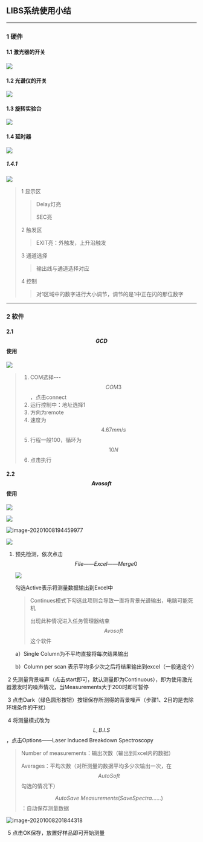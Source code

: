 ## LIBS系统使用小结

---

### 1 硬件

#### 1.1 激光器的开关

#### ![](https://gitee.com/lim-gitee/blog-image/raw/master/img/20201008162800.png)

#### 1.2  光谱仪的开关

![](https://gitee.com/lim-gitee/blog-image/raw/master/img/20201008162908.png)

#### 1.3 旋转实验台

![](https://gitee.com/lim-gitee/blog-image/raw/master/img/20201008163321.png)

#### 1.4 延时器

![](https://gitee.com/lim-gitee/blog-image/raw/bdff1d81def2ab9f11c4c3f19125ba211b1b23c7/img/20201008164308.png)

##### 1.4.1

![](https://gitee.com/lim-gitee/blog-image/raw/master/img/20201009100531.png)

> 1 显示区
>
> > Delay灯亮
> >
> > SEC亮
>
> 2 触发区
>
> > EXIT亮：外触发，上升沿触发
>
> 3 通道选择
>
> > 输出线与通道选择对应
>
> 4 控制
>
> > 对1区域中的数字进行大小调节，调节的是1中正在闪的那位数字

---

### 2 软件

#### 2.1 $$GCD$$使用

![](https://gitee.com/lim-gitee/blog-image/raw/master/img/20201008192817.png)

> 1. COM选择---$$COM3$$，点击connect
> 2. 运行控制中：地址选择1
> 3. 方向为remote
> 4. 速度为$$4.67mm/s$$
> 5. 行程一般100，循环为$$10N$$
> 6. 点击执行

#### 2.2 $$Avosoft$$使用

![](https://gitee.com/lim-gitee/blog-image/raw/master/img/20201008193146.png)



![](https://gitee.com/lim-gitee/blog-image/raw/master/img/20201008195834.png)



![image-20201008194459977](C:\Users\17842\AppData\Roaming\Typora\typora-user-images\image-20201008194459977.png)

![](https://gitee.com/lim-gitee/blog-image/raw/master/img/20201008195133.png)

 1. 预先检测，依次点击$$File——Excel——Merge0$$

    ![](https://gitee.com/lim-gitee/blog-image/raw/master/img/20201008200740.png)

    

    勾选Active表示将测量数据输出到Excel中

    > Continues模式下勾选此项则会导致一直将背景光谱输出，电脑可能死机
    >
    > 出现此种情况进入任务管理器结束$$Avosoft$$这个软件

    a）Single Column为不平均直接将每次结果输出

    b）Column per scan 表示平均多少次之后将结果输出到excel（一般选这个）

​	2 先测量背景噪声（点击start即可，默认测量即为Continuous），即为使用激光器激发时的噪声情况，当Measurements大于200时即可暂停

​	3 点击Dark（绿色圆形按钮）按钮保存所测得的背景噪声（步骤1、2目的是去除环境条件的干扰）

​	4 将测量模式改为$$L,B.I.S$$，点击Options——Laser Induced Breakdown Spectroscopy

> Number of measurements：输出次数（输出到Excel内的数据）
>
> Averages：平均次数（对所测量的数据平均多少次输出一次，在$$AutoSoft$$勾选的情况下）
>
> $$AutoSave\ Measurements(Save Spectra ......)$$：自动保存测量数据

![image-20201008201844318](C:\Users\17842\AppData\Roaming\Typora\typora-user-images\image-20201008201844318.png)

​	5 点击OK保存，放置好样品即可开始测量